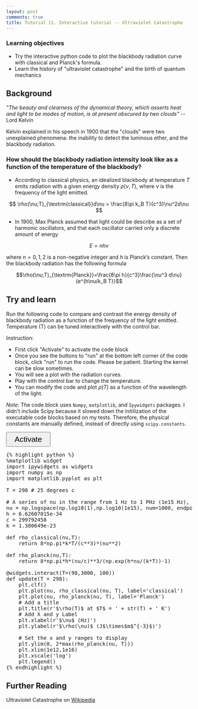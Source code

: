 ```yaml
---
layout: post
comments: true
title: Tutorial 11. Interactive tutorial -- Ultraviolet Catastrophe
---
```


### Learning objectives
* Try the interactive python code to plot the blackbody radiation curve with classical and Planck's formula.
* Learn the history of "ultraviolet catastrophe" and the birth of quantum mechanics

## Background

*"The beauty and clearness of the dynamical theory, which asserts heat and light to be modes of motion, is at present obscured by two clouds"* -- Lord Kelvin

Kelvin explained in his speech in 1900 that the "clouds" were two unexplained phenomena: the inability to detect the luminous ether, and the blackbody radiation.

### How should the blackbody radiation intensity look like as a function of the temperature of the blackbody?

* According to classical physics, an idealized blackbody at temperature $T$ emits radiation with a given energy density $\rho(\nu,T)$, where $\nu$ is the frequency of the light emitted.

$$ \rho(\nu;T)_{\textrm{classical}}d\nu = \frac{8\pi k_B T}{c^3}\nu^2d\nu $$

* In 1900, Max Planck assumed that light could be describe as a set of harmonic oscillators, and that each oscillator carried only a discrete amount of energy

$$ E=nh\nu $$

where $n = 0, 1, 2$ is a non-negative integer and $h$ is Planck’s constant. Then the blackbody radiation has the following formula

$$\rho(\nu;T)_{\textrm{Planck}}=\frac{8\pi h}{c^3}\frac{\nu^3 d\nu}{e^{h\nu/k_B T}}$$


## Try and learn

Run the following code to compare and contrast the energy density of blackbody radiation as a function of the frequency of the light emitted. Temperature (T) can be tuned interactively with the control bar.

Instruction:
* First click "Activate" to activate the code block
* Once you see the buttons to "run" at the bottom left corner of the code block, click "run" to run the code. Please be patient. Starting the kernel can be slow sometimes.
* You will see a plot with the radiation curves.
* Play with the control bar to change the temperature.
* You can modify the code and plot $\rho(T)$ as a function of the wavelength of the light.

*Note*: The code block uses `Numpy`, `matplotlib`, and `Ipywidgets` packages. I didn't include Scipy because it slowed down the initilization of the executable code blocks based on my tests. Therefore, the physical constants are manually defined, instead of directly using `scipy.constants`.


<link rel="stylesheet" href="https://cdnjs.cloudflare.com/ajax/libs/font-awesome/4.7.0/css/font-awesome.css" integrity="sha512-5A8nwdMOWrSz20fDsjczgUidUBR8liPYU+WymTZP1lmY9G6Oc7HlZv156XqnsgNUzTyMefFTcsFH/tnJE/+xBg==" crossorigin="anonymous" />
<script src="https://cdnjs.cloudflare.com/ajax/libs/require.js/2.3.4/require.min.js"></script>

<script type="text/x-thebe-config">
  {
    requestKernel: true,
    binderOptions: {
      repo: "matplotlib/ipympl",
      ref: "0.6.1",
      repoProvider: "github",
    },
  }
</script>
<script src="https://unpkg.com/thebe@latest/lib/index.js"></script>

<button id="activateButton" style="width: 120px; height: 40px; font-size: 1.5em;">
  Activate
</button>
<script>
var bootstrapThebe = function() {
    thebelab.bootstrap();
}
document.querySelector("#activateButton").addEventListener('click', bootstrapThebe)
</script>

<pre data-executable="true" data-language="python">
{% highlight python %}
%matplotlib widget
import ipywidgets as widgets
import numpy as np
import matplotlib.pyplot as plt

T = 298 # 25 degrees c

# A series of nu in the range from 1 Hz to 1 PHz (1e15 Hz), evenly distributed in the log scale
nu = np.logspace(np.log10(1),np.log10(1e15), num=1000, endpoint=True)
h = 6.62607015e-34
c = 299792458
k = 1.380649e-23

def rho_classical(nu,T):
    return 8*np.pi*k*T/(c**3)*(nu**2)

def rho_planck(nu,T):
    return 8*np.pi*h*(nu/c)**3/(np.exp(h*nu/(k*T))-1)

@widgets.interact(T=(98,3000, 100))
def update(T = 298):
    plt.clf()
    plt.plot(nu, rho_classical(nu, T), label='classical')
    plt.plot(nu, rho_planck(nu, T), label='Planck')
    # Add a title
    plt.title(r'$\rho(T)$ at $T$ = ' + str(T) + ' K')
    # Add X and y Label
    plt.xlabel(r'$\nu$ (Hz)')
    plt.ylabel(r'$\rho(\nu)$ (J$\times$m$^{-3}$)')

    # Set the x and y ranges to display
    plt.ylim(0, 2*max(rho_planck(nu, T)))
    plt.xlim(1e12,1e16)
    plt.xscale('log')
    plt.legend()
{% endhighlight %}
</pre>

## Further Reading
Ultraviolet Catastrophe on [Wikipedia](https://en.wikipedia.org/wiki/Ultraviolet_catastrophe)
